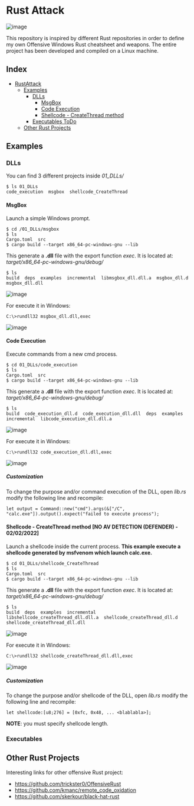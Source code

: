 # Rust Attack

![image](https://user-images.githubusercontent.com/78645074/152182659-b52176eb-07e2-49e9-af39-7304d097f077.png)


This repository is inspired by different Rust repositories in order to define my own Offensive Windows Rust cheatsheet and weapons.
The entire project has been developed and compiled on a Linux machine.

## Index

- [RustAttack](#rustattack)
  * [Examples](#examples)
    * [DLLs](#dlls)
      - [MsgBox](#msgbox)
      - [Code Execution](#code-execution)
      - [Shellcode - CreateThread method](#shellcode---createthread-method-no-av-detection-defender---02022022)
    * [Executables ToDo](#executables)
  * [Other Rust Projects](#other-rust-projects)

## Examples

### DLLs
You can find 3 different projects inside _01_DLLs/_
```
$ ls 01_DLLs
code_execution  msgbox  shellcode_CreateThread
```
#### MsgBox
Launch a simple Windows prompt.

```
$ cd /01_DLLs/msgbox
$ ls
Cargo.toml  src
$ cargo build --target x86_64-pc-windows-gnu --lib
```
This generate a **.dll** file with the export function _exec_. It is located at: _target/x86_64-pc-windows-gnu/debug/_
```
$ ls
build  deps  examples  incremental  libmsgbox_dll.dll.a  msgbox_dll.d  msgbox_dll.dll
```
![image](https://user-images.githubusercontent.com/78645074/152153443-d6f23873-1c49-4189-929c-acd127edac77.png)


For execute it in Windows:

```
C:\>rundll32 msgbox_dll.dll,exec
```
![image](https://user-images.githubusercontent.com/78645074/152153601-f6f3656f-ae6b-4868-b9e0-14409fbef73f.png)


#### Code Execution
Execute commands from a new cmd process.

```
$ cd 01_DLLs/code_execution
$ ls
Cargo.toml  src
$ cargo build --target x86_64-pc-windows-gnu --lib
```

This generate a **.dll** file with the export function _exec_. It is located at: _target/x86_64-pc-windows-gnu/debug/_
```
$ ls
build  code_execution_dll.d  code_execution_dll.dll  deps  examples  incremental  libcode_execution_dll.dll.a
```
![image](https://user-images.githubusercontent.com/78645074/152176734-f562faaa-6082-46bd-b391-1ebfd8c5c830.png)

For execute it in Windows:

```
C:\>rundll32 code_execution_dll.dll,exec
```

![image](https://user-images.githubusercontent.com/78645074/152177263-05b67e8d-03db-4037-909a-9ef93ca21cba.png)

##### Customization
To change the purpose and/or command execution of the DLL, open _lib.rs_ modify the following line and recompile:

```
let output = Command::new("cmd").args(&["/C", "calc.exe"]).output().expect("failed to execute process");
```

#### Shellcode - CreateThread method [NO AV DETECTION (DEFENDER) - 02/02/2022]
Launch a shellcode inside the current process. **This example execute a shellcode generated by msfvenom which launch calc.exe.**

```
$ cd 01_DLLs/shellcode_CreateThread
$ ls
Cargo.toml  src
$ cargo build --target x86_64-pc-windows-gnu --lib
```

This generate a **.dll** file with the export function _exec_. It is located at: _target/x86_64-pc-windows-gnu/debug/_
```
$ ls
build  deps  examples  incremental  libshellcode_createThread_dll.dll.a  shellcode_createThread_dll.d  shellcode_createThread_dll.dll
```
![image](https://user-images.githubusercontent.com/78645074/152154583-b85ad5db-d9eb-4d3d-b7dc-2214064c4db6.png)

For execute it in Windows:

```
C:\>rundll32 shellcode_createThread_dll.dll,exec
```
![image](https://user-images.githubusercontent.com/78645074/152155070-9699ac8f-cb8d-4014-8be1-8c9e8155c596.png)

##### Customization
To change the purpose and/or shellcode of the DLL, open _lib.rs_ modify the following line and recompile:

```
let shellcode:[u8;276] = [0xfc, 0x48, ... <blablabla>];
```

**NOTE**: you must specify shellcode length.

### Executables

## Other Rust Projects

Interesting links for other offensive Rust project:
- https://github.com/trickster0/OffensiveRust
- https://github.com/kmanc/remote_code_oxidation
- https://github.com/skerkour/black-hat-rust
